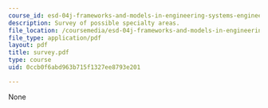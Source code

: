 ```yaml
---
course_id: esd-04j-frameworks-and-models-in-engineering-systems-engineering-system-design-spring-2007
description: Survey of possible specialty areas.
file_location: /coursemedia/esd-04j-frameworks-and-models-in-engineering-systems-engineering-system-design-spring-2007/0ccb0f6abd963b715f1327ee8793e201_survey.pdf
file_type: application/pdf
layout: pdf
title: survey.pdf
type: course
uid: 0ccb0f6abd963b715f1327ee8793e201

---
```

None